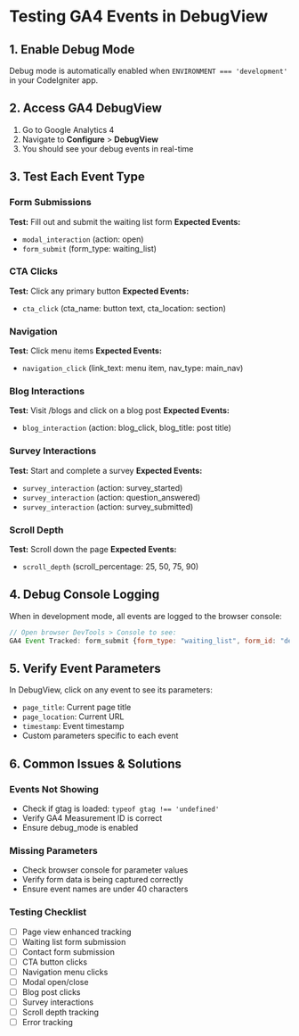 # Testing GA4 Events in DebugView

## 1. Enable Debug Mode
Debug mode is automatically enabled when `ENVIRONMENT === 'development'` in your CodeIgniter app.

## 2. Access GA4 DebugView
1. Go to Google Analytics 4
2. Navigate to **Configure** > **DebugView**
3. You should see your debug events in real-time

## 3. Test Each Event Type

### Form Submissions
**Test:** Fill out and submit the waiting list form
**Expected Events:**
- `modal_interaction` (action: open)
- `form_submit` (form_type: waiting_list)

### CTA Clicks
**Test:** Click any primary button
**Expected Events:**
- `cta_click` (cta_name: button text, cta_location: section)

### Navigation
**Test:** Click menu items
**Expected Events:**
- `navigation_click` (link_text: menu item, nav_type: main_nav)

### Blog Interactions
**Test:** Visit /blogs and click on a blog post
**Expected Events:**
- `blog_interaction` (action: blog_click, blog_title: post title)

### Survey Interactions
**Test:** Start and complete a survey
**Expected Events:**
- `survey_interaction` (action: survey_started)
- `survey_interaction` (action: question_answered)
- `survey_interaction` (action: survey_submitted)

### Scroll Depth
**Test:** Scroll down the page
**Expected Events:**
- `scroll_depth` (scroll_percentage: 25, 50, 75, 90)

## 4. Debug Console Logging
When in development mode, all events are logged to the browser console:
```javascript
// Open browser DevTools > Console to see:
GA4 Event Tracked: form_submit {form_type: "waiting_list", form_id: "demoForm", ...}
```

## 5. Verify Event Parameters
In DebugView, click on any event to see its parameters:
- `page_title`: Current page title
- `page_location`: Current URL
- `timestamp`: Event timestamp
- Custom parameters specific to each event

## 6. Common Issues & Solutions

### Events Not Showing
- Check if gtag is loaded: `typeof gtag !== 'undefined'`
- Verify GA4 Measurement ID is correct
- Ensure debug_mode is enabled

### Missing Parameters
- Check browser console for parameter values
- Verify form data is being captured correctly
- Ensure event names are under 40 characters

### Testing Checklist
- [ ] Page view enhanced tracking
- [ ] Waiting list form submission
- [ ] Contact form submission
- [ ] CTA button clicks
- [ ] Navigation menu clicks
- [ ] Modal open/close
- [ ] Blog post clicks
- [ ] Survey interactions
- [ ] Scroll depth tracking
- [ ] Error tracking